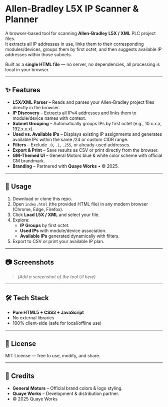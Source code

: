 # Allen-Bradley L5X IP Scanner & Planner

A browser-based tool for scanning **Allen-Bradley L5X / XML** PLC project files.  
It extracts all IP addresses in use, links them to their corresponding modules/devices, groups them by first octet, and then suggests available IP addresses within those subnets.

Built as a **single HTML file** — no server, no dependencies, all processing is local in your browser.

---

## ✨ Features
- **L5X/XML Parser** – Reads and parses your Allen-Bradley project files directly in the browser.
- **IP Discovery** – Extracts all IPv4 addresses and links them to module/device names with context.
- **Subnet Grouping** – Automatically groups IPs by first octet (e.g., 10.x.x.x, 192.x.x.x).
- **Used vs. Available IPs** – Displays existing IP assignments and generates available IPs within the same /24 or custom CIDR range.
- **Filters** – Exclude `.0`, `.1`, `.255`, or already-used addresses.
- **Export & Print** – Save results as CSV or print directly from the browser.
- **GM-Themed UI** – General Motors blue & white color scheme with official GM brandmark.
- **Branding** – Partnered with **Quaye Works** • © 2025.

---

## 🚀 Usage
1. Download or clone this repo.
2. Open `index.html` (the provided HTML file) in any modern browser (Chrome, Edge, Firefox).
3. Click **Load L5X / XML** and select your file.
4. Explore:
   - **IP Groups** by first octet.
   - **Used IPs** with module/device association.
   - **Available IPs** generated dynamically with filters.
5. Export to CSV or print your available IP plan.

---

## 📷 Screenshots
> _(Add a screenshot of the tool UI here)_

---

## 🛠️ Tech Stack
- **Pure HTML5 + CSS3 + JavaScript**
- No external libraries
- 100% client-side (safe for local/offline use)

---

## 📜 License
MIT License — free to use, modify, and share.

---

## 🤝 Credits
- **General Motors** – Official brand colors & logo styling.  
- **Quaye Works** – Development & distribution partner.  
- © 2025 Quaye Works
